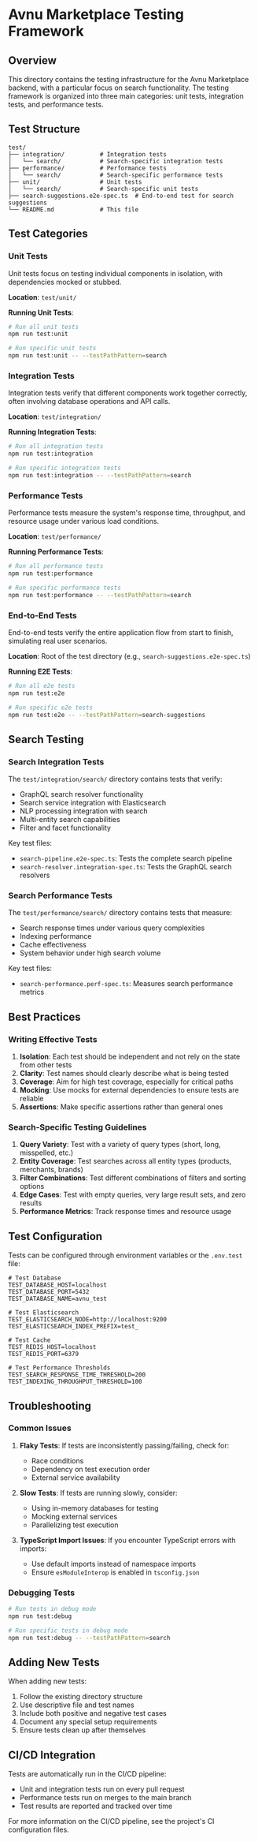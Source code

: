 # Avnu Marketplace Testing Framework

## Overview

This directory contains the testing infrastructure for the Avnu Marketplace backend, with a particular focus on search functionality. The testing framework is organized into three main categories: unit tests, integration tests, and performance tests.

## Test Structure

```
test/
├── integration/          # Integration tests
│   └── search/           # Search-specific integration tests
├── performance/          # Performance tests
│   └── search/           # Search-specific performance tests
├── unit/                 # Unit tests
│   └── search/           # Search-specific unit tests
├── search-suggestions.e2e-spec.ts  # End-to-end test for search suggestions
└── README.md             # This file
```

## Test Categories

### Unit Tests

Unit tests focus on testing individual components in isolation, with dependencies mocked or stubbed.

**Location**: `test/unit/`

**Running Unit Tests**:

```bash
# Run all unit tests
npm run test:unit

# Run specific unit tests
npm run test:unit -- --testPathPattern=search
```

### Integration Tests

Integration tests verify that different components work together correctly, often involving database operations and API calls.

**Location**: `test/integration/`

**Running Integration Tests**:

```bash
# Run all integration tests
npm run test:integration

# Run specific integration tests
npm run test:integration -- --testPathPattern=search
```

### Performance Tests

Performance tests measure the system's response time, throughput, and resource usage under various load conditions.

**Location**: `test/performance/`

**Running Performance Tests**:

```bash
# Run all performance tests
npm run test:performance

# Run specific performance tests
npm run test:performance -- --testPathPattern=search
```

### End-to-End Tests

End-to-end tests verify the entire application flow from start to finish, simulating real user scenarios.

**Location**: Root of the test directory (e.g., `search-suggestions.e2e-spec.ts`)

**Running E2E Tests**:

```bash
# Run all e2e tests
npm run test:e2e

# Run specific e2e tests
npm run test:e2e -- --testPathPattern=search-suggestions
```

## Search Testing

### Search Integration Tests

The `test/integration/search/` directory contains tests that verify:

- GraphQL search resolver functionality
- Search service integration with Elasticsearch
- NLP processing integration with search
- Multi-entity search capabilities
- Filter and facet functionality

Key test files:

- `search-pipeline.e2e-spec.ts`: Tests the complete search pipeline
- `search-resolver.integration-spec.ts`: Tests the GraphQL search resolvers

### Search Performance Tests

The `test/performance/search/` directory contains tests that measure:

- Search response times under various query complexities
- Indexing performance
- Cache effectiveness
- System behavior under high search volume

Key test files:

- `search-performance.perf-spec.ts`: Measures search performance metrics

## Best Practices

### Writing Effective Tests

1. **Isolation**: Each test should be independent and not rely on the state from other tests
2. **Clarity**: Test names should clearly describe what is being tested
3. **Coverage**: Aim for high test coverage, especially for critical paths
4. **Mocking**: Use mocks for external dependencies to ensure tests are reliable
5. **Assertions**: Make specific assertions rather than general ones

### Search-Specific Testing Guidelines

1. **Query Variety**: Test with a variety of query types (short, long, misspelled, etc.)
2. **Entity Coverage**: Test searches across all entity types (products, merchants, brands)
3. **Filter Combinations**: Test different combinations of filters and sorting options
4. **Edge Cases**: Test with empty queries, very large result sets, and zero results
5. **Performance Metrics**: Track response times and resource usage

## Test Configuration

Tests can be configured through environment variables or the `.env.test` file:

```
# Test Database
TEST_DATABASE_HOST=localhost
TEST_DATABASE_PORT=5432
TEST_DATABASE_NAME=avnu_test

# Test Elasticsearch
TEST_ELASTICSEARCH_NODE=http://localhost:9200
TEST_ELASTICSEARCH_INDEX_PREFIX=test_

# Test Cache
TEST_REDIS_HOST=localhost
TEST_REDIS_PORT=6379

# Test Performance Thresholds
TEST_SEARCH_RESPONSE_TIME_THRESHOLD=200
TEST_INDEXING_THROUGHPUT_THRESHOLD=100
```

## Troubleshooting

### Common Issues

1. **Flaky Tests**: If tests are inconsistently passing/failing, check for:
   - Race conditions
   - Dependency on test execution order
   - External service availability

2. **Slow Tests**: If tests are running slowly, consider:
   - Using in-memory databases for testing
   - Mocking external services
   - Parallelizing test execution

3. **TypeScript Import Issues**: If you encounter TypeScript errors with imports:
   - Use default imports instead of namespace imports
   - Ensure `esModuleInterop` is enabled in `tsconfig.json`

### Debugging Tests

```bash
# Run tests in debug mode
npm run test:debug

# Run specific tests in debug mode
npm run test:debug -- --testPathPattern=search
```

## Adding New Tests

When adding new tests:

1. Follow the existing directory structure
2. Use descriptive file and test names
3. Include both positive and negative test cases
4. Document any special setup requirements
5. Ensure tests clean up after themselves

## CI/CD Integration

Tests are automatically run in the CI/CD pipeline:

- Unit and integration tests run on every pull request
- Performance tests run on merges to the main branch
- Test results are reported and tracked over time

For more information on the CI/CD pipeline, see the project's CI configuration files.
